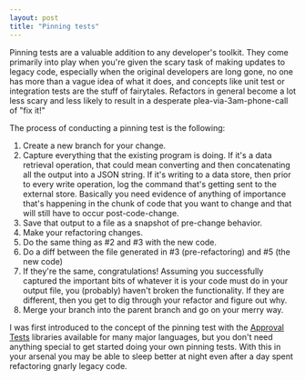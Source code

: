 ```yaml
---
layout: post
title: "Pinning tests"
---
```


Pinning tests are a valuable addition to any developer's toolkit. They come primarily into play when you're given the scary task of making updates to legacy code, especially when the original developers are long gone, no one has more than a vague idea of what it does, and concepts like unit test or integration tests are the stuff of fairytales. Refactors in general become a lot less scary and less likely to result in a desperate plea-via-3am-phone-call of "fix it!"

The process of conducting a pinning test is the following:

1. Create a new branch for your change.
2. Capture everything that the existing program is doing. If it's a data retrieval operation, that could mean converting and then concatenating all the output into a JSON string. If it's writing to a data store, then prior to every write operation, log the command that's getting sent to the external store. Basically you need evidence of anything of importance that's happening in the chunk of code that you want to change and that will still have to occur post-code-change.
3. Save that output to a file as a snapshot of pre-change behavior.
4. Make your refactoring changes.
5. Do the same thing as #2 and #3 with the new code.
6. Do a diff between the file generated in #3 (pre-refactoring) and #5 (the new code)
7. If they're the same, congratulations! Assuming you successfully captured the important bits of whatever it is your code must do in your output file, you (probably) haven't broken the functionality. If they are different, then you get to dig through your refactor and figure out why.
8. Merge your branch into the parent branch and go on your merry way.

I was first introduced to the concept of the pinning test with the [Approval Tests](http://approvaltests.com/) libraries available for many major languages, but you don't need anything special to get started doing your own pinning tests. With this in your arsenal you may be able to sleep better at night even after a day spent refactoring gnarly legacy code.
